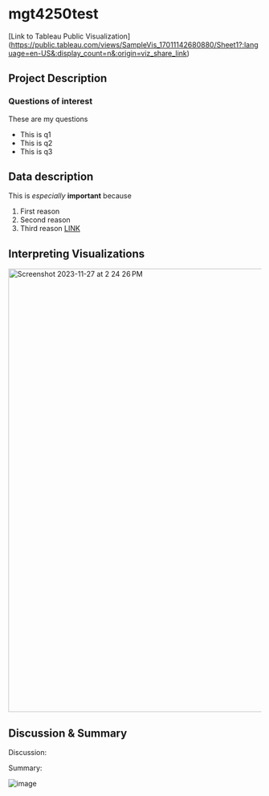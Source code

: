 # mgt4250test

[Link to Tableau Public Visualization] (https://public.tableau.com/views/SampleVis_17011142680880/Sheet1?:language=en-US&:display_count=n&:origin=viz_share_link)

## Project Description
### Questions of interest
These are my questions
- This is q1
- This is q2
- This is q3

## Data description
This is *especially* **important** because 
1. First reason
2. Second reason
3. Third reason [LINK](https://www.elon.edu)

## Interpreting Visualizations
<img width="884" alt="Screenshot 2023-11-27 at 2 24 26 PM" src="https://github.com/caries32/mgt4250test/assets/133187234/5a2e9421-cc9e-41b3-8e91-1cd433a489c6">

## Discussion & Summary
Discussion:

Summary:


![image](https://github.com/caries32/mgt4250test/assets/133187234/6cf743a3-f9a7-43f3-b3dc-5ac61f1c241f)

